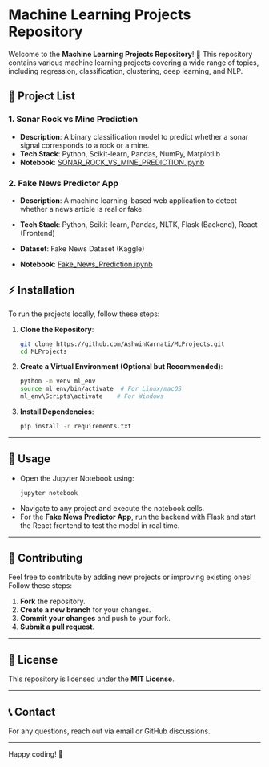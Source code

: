# Machine Learning Projects Repository

Welcome to the **Machine Learning Projects Repository**! 🚀 This repository contains various machine learning projects covering a wide range of topics, including regression, classification, clustering, deep learning, and NLP.

## 📂 Project List

### 1. **Sonar Rock vs Mine Prediction**

- **Description**: A binary classification model to predict whether a sonar signal corresponds to a rock or a mine.
- **Tech Stack**: Python, Scikit-learn, Pandas, NumPy, Matplotlib
- **Notebook**: [SONAR\_ROCK\_VS\_MINE\_PREDICTION.ipynb](./SONAR_ROCK_VS_MINE_PREDICTION.ipynb)

### 2. **Fake News Predictor App**

- **Description**: A machine learning-based web application to detect whether a news article is real or fake.

- **Tech Stack**: Python, Scikit-learn, Pandas, NLTK, Flask (Backend), React (Frontend)

- **Dataset**: Fake News Dataset (Kaggle)

- **Notebook**: [Fake\_News\_Prediction.ipynb](./Fake_News_Prediction.ipynb)

## ⚡ Installation

To run the projects locally, follow these steps:

1. **Clone the Repository**:
   ```bash
   git clone https://github.com/AshwinKarnati/MLProjects.git
   cd MLProjects
   ```
2. **Create a Virtual Environment (Optional but Recommended)**:
   ```bash
   python -m venv ml_env
   source ml_env/bin/activate  # For Linux/macOS
   ml_env\Scripts\activate    # For Windows
   ```
3. **Install Dependencies**:
   ```bash
   pip install -r requirements.txt
   ```

---

## 📌 Usage

- Open the Jupyter Notebook using:
  ```bash
  jupyter notebook
  ```
- Navigate to any project and execute the notebook cells.
- For the **Fake News Predictor App**, run the backend with Flask and start the React frontend to test the model in real time.

---

## 🤝 Contributing

Feel free to contribute by adding new projects or improving existing ones! Follow these steps:

1. **Fork** the repository.
2. **Create a new branch** for your changes.
3. **Commit your changes** and push to your fork.
4. **Submit a pull request**.

---

## 📜 License

This repository is licensed under the **MIT License**.

---

## 📞 Contact

For any questions, reach out via email or GitHub discussions.

---

Happy coding! 🎯


